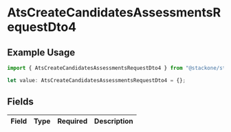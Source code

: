 # AtsCreateCandidatesAssessmentsRequestDto4

## Example Usage

```typescript
import { AtsCreateCandidatesAssessmentsRequestDto4 } from "@stackone/stackone-client-ts/sdk/models/shared";

let value: AtsCreateCandidatesAssessmentsRequestDto4 = {};
```

## Fields

| Field       | Type        | Required    | Description |
| ----------- | ----------- | ----------- | ----------- |